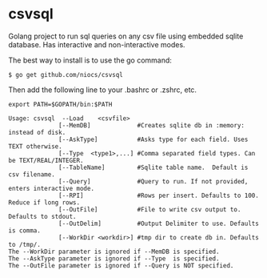 # csvsql

Golang project to run sql queries on any csv file using embedded sqlite database.  Has interactive and non-interactive modes.

The best way to install is to use the go command:

    $ go get github.com/niocs/csvsql

Then add the following line to your .bashrc or .zshrc, etc.

    export PATH=$GOPATH/bin:$PATH

```
Usage: csvsql  --Load    <csvfile>
              [--MemDB]             #Creates sqlite db in :memory: instead of disk.
              [--AskType]           #Asks type for each field. Uses TEXT otherwise.
              [--Type  <type1>,...] #Comma separated field types. Can be TEXT/REAL/INTEGER.
              [--TableName]         #Sqlite table name.  Default is csv filename.
              [--Query]             #Query to run. If not provided, enters interactive mode.
              [--RPI]               #Rows per insert. Defaults to 100. Reduce if long rows.
              [--OutFile]           #File to write csv output to. Defaults to stdout.
              [--OutDelim]          #Output Delimiter to use. Defaults is comma.
              [--WorkDir <workdir>] #tmp dir to create db in. Defaults to /tmp/. 
The --WorkDir parameter is ignored if --MemDB is specified.
The --AskType parameter is ignored if --Type  is specified.
The --OutFile parameter is ignored if --Query is NOT specified.
```
